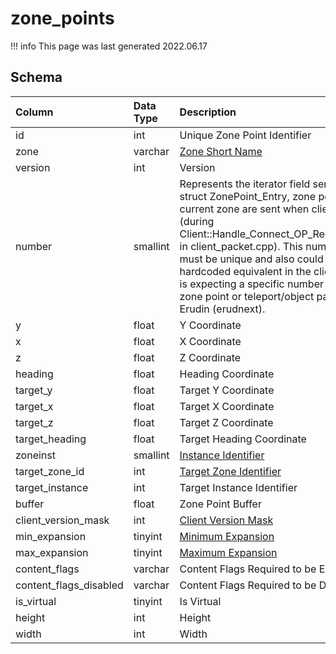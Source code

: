 # zone_points

!!! info
	This page was last generated 2022.06.17

## Schema

| Column | Data Type | Description |
| :--- | :--- | :--- |
| id | int | Unique Zone Point Identifier |
| zone | varchar | [Zone Short Name](../../../../server/zones/zone-list) |
| version | int | Version |
| number | smallint | Represents the iterator field sent in the struct ZonePoint_Entry, zone points for the current zone are sent when client zones in (during Client::Handle_Connect_OP_ReqClientSpawn in client_packet.cpp).  This number field must be unique and also could have a hardcoded equivalent in the client, eg. client is expecting a specific number value for a zone point or teleport/object pad, such as in Erudin (erudnext). |
| y | float | Y Coordinate |
| x | float | X Coordinate |
| z | float | Z Coordinate |
| heading | float | Heading Coordinate |
| target_y | float | Target Y Coordinate |
| target_x | float | Target X Coordinate |
| target_z | float | Target Z Coordinate |
| target_heading | float | Target Heading Coordinate |
| zoneinst | smallint | [Instance Identifier](../../../server/instances/instance_list) |
| target_zone_id | int | [Target Zone Identifier](../../../../server/zones/zone-list) |
| target_instance | int | Target Instance Identifier |
| buffer | float | Zone Point Buffer |
| client_version_mask | int | [Client Version Mask](../../../../server/player/client-version-bitmasks) |
| min_expansion | tinyint | [Minimum Expansion](../../../../server/operation/expansion-list) |
| max_expansion | tinyint | [Maximum Expansion](../../../../server/operation/expansion-list) |
| content_flags | varchar | Content Flags Required to be Enabled |
| content_flags_disabled | varchar | Content Flags Required to be Disabled |
| is_virtual | tinyint | Is Virtual |
| height | int | Height |
| width | int | Width |

